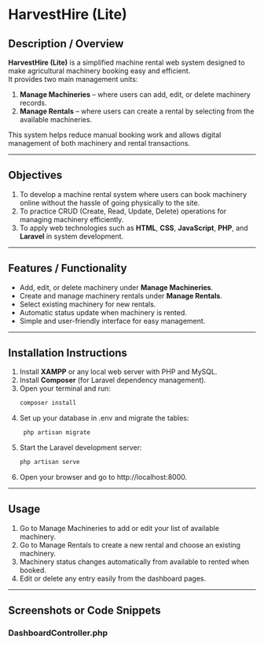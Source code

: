 # HarvestHire (Lite)

## Description / Overview  
**HarvestHire (Lite)** is a simplified machine rental web system designed to make agricultural machinery booking easy and efficient.  
It provides two main management units:  
1. **Manage Machineries** – where users can add, edit, or delete machinery records.  
2. **Manage Rentals** – where users can create a rental by selecting from the available machineries.  

This system helps reduce manual booking work and allows digital management of both machinery and rental transactions.

---

## Objectives  
1. To develop a machine rental system where users can book machinery online without the hassle of going physically to the site.  
2. To practice CRUD (Create, Read, Update, Delete) operations for managing machinery efficiently.  
3. To apply web technologies such as **HTML**, **CSS**, **JavaScript**, **PHP**, and **Laravel** in system development.  

---

## Features / Functionality  
- Add, edit, or delete machinery under **Manage Machineries**.  
- Create and manage machinery rentals under **Manage Rentals**.  
- Select existing machinery for new rentals.  
- Automatic status update when machinery is rented.  
- Simple and user-friendly interface for easy management.  

---

## Installation Instructions  
1. Install **XAMPP** or any local web server with PHP and MySQL.  
2. Install **Composer** (for Laravel dependency management).  
3. Open your terminal and run:  
   ```bash
   composer install
4. Set up your database in .env and migrate the tables:
   ```bash
    php artisan migrate
5. Start the Laravel development server:
    ```bash
    php artisan serve
6. Open your browser and go to http://localhost:8000.

---

## Usage
1. Go to Manage Machineries to add or edit your list of available machinery.
2. Go to Manage Rentals to create a new rental and choose an existing machinery.
3. Machinery status changes automatically from available to rented when booked.
4. Edit or delete any entry easily from the dashboard pages.

---

## Screenshots or Code Snippets
### DashboardController.php
<?php
namespace App\Http\Controllers;

class DashboardController extends Controller {
    public function index() {
        return view('dashboard.index');
    }
}

